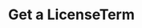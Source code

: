 ---
title: Get a LicenseTerm
excerpt: Retrieve a LicenseTerm
api:
  file: jacobswagger.json
  operationId: get_api-v2-licenses-terms-licensetermid
hidden: false
---